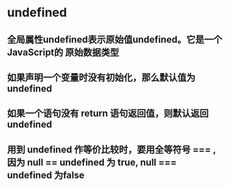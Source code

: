 # undefined

## 全局属性undefined表示原始值undefined。它是一个JavaScript的 原始数据类型 

## 如果声明一个变量时没有初始化，那么默认值为 undefined 

## 如果一个语句没有 return 语句返回值，则默认返回 undefined

## 用到 undefined 作等价比较时，要用全等符号 === ,因为 null == undefined 为 true, null === undefined 为false
